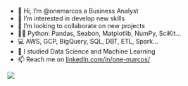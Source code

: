 - 👋 Hi, I’m @onemarcos a Business Analyst
- 👀 I’m interested in develop new skills
- 💞️ I’m looking to collaborate on new projects
- 👨‍💻 Python: Pandas, Seabon, Matplotlib, NumPy, SciKit...
- 💻 AWS, GCP, BigQuery, SQL, DBT, ETL, Spark...
- 🌱 I studied Data Science and Machine Learning 
- 📫 Reach me on [linkedIn.com/in/one-marcos/](https://www.linkedin.com/in/one-marcos/)

![](https://komarev.com/ghpvc/?username=onemarcos)

<!---

--->
